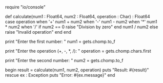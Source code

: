 require "io/console"

def calculate(num1 : Float64, num2 : Float64, operation : Char) : Float64
  case operation
  when '+'
    num1 + num2
  when '-'
    num1 - num2
  when '*'
    num1 * num2
  when '/'
    if num2 == 0
      raise "Division by zero"
    end
    num1 / num2
  else
    raise "Invalid operation"
  end
end

print "Enter the first number: "
num1 = gets.chomp.to_f

print "Enter the operation (+, -, *, /): "
operation = gets.chomp.chars.first

print "Enter the second number: "
num2 = gets.chomp.to_f

begin
  result = calculate(num1, num2, operation)
  puts "Result: #{result}"
rescue ex : Exception
  puts "Error: #{ex.message}"
end
